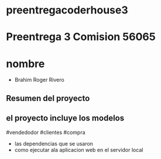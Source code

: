 # preentregacoderhouse3
 
# Preentrega 3 Comision 56065

# nombre
- Brahim Roger Rivero

## Resumen del proyecto
 ## el proyecto incluye los modelos
   #vendedodor
   #clientes
   #compra

- las dependencias que se usaron 
- como ejecutar ala aplicacion web en el servidor local 

